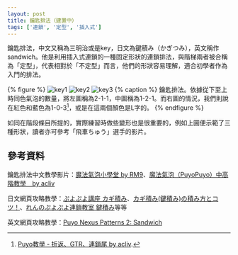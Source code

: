 ```yaml
---
layout: post
title: 鑰匙排法（建置中）
tags: ['連鎖', '定型', '插入式']
---
```


鑰匙排法，中文又稱為三明治或是key，日文為鍵積み（かぎつみ），英文稱作sandwich。他是利用插入式連鎖的一種固定形狀的連鎖排法，與階梯兩者被合稱為「定型」，代表相對於「不定型」而言，他們的形狀容易理解，適合初學者作為入門的排法。

{% figure %}
  ![key1](https://puyonexus.com/chainsim/image/Ztuv6.png)
  ![key2](https://puyonexus.com/chainsim/image/KThA9.png)
  ![key3](https://puyonexus.com/chainsim/image/XFACR.png)
{% caption %}
鑰匙排法。依據從下至上時同色氣泡的數量，將左圖稱為2-1-1，中圖稱為1-2-1。而右圖的情況，我們則說在紅色和藍色為1-0-3[^1]，或是在這兩個顏色是L字的。
{% endfigure %}

如同在階段條目所提的，實際練習時做些變形也是很重要的，例如上圖便示範了三種形狀，讀者亦可參考「飛車ちゅう」選手的影片。

## 參考資料

鑰匙排法中文教學影片：[魔法氣泡小學堂 by RM9](https://www.youtube.com/watch?v=tLOhr0HjnuM)、[魔法氣泡（PuyoPuyo）中高階教學　by acliv](https://www.youtube.com/watch?v=jTBsO61oDKE)

日文網頁攻略教學：[ぷよぷよ講座  カギ積み](http://alg-d.com/game/puyo/chain2.html)、[カギ積み(鍵積み)の積み方とコツ！](https://jiyu-cho.com/puyopuyo-kagi)、[れんのぷよぷよ連鎖教室 鍵積み](http://ren-channnel.com/kaidan/)等等

英文網頁攻略教學：[Puyo Nexus Patterns 2: Sandwich](https://puyonexus.com/wiki/Patterns_2:_Sandwich)

[^1]: [Puyo教學 - 折返、GTR、連鎖尾 by acliv](https://youtu.be/VvUC88qDAFg?t=100).
